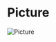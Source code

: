 # Picture

![Picture](https://images-ext-1.discordapp.net/external/NzAL00cVa01R-O7VW4xFOcMJcGHMAKsT1Da6G3azvi8/%3Fsize%3D4096/https/cdn.discordapp.com/icons/605449136870916175/65bcb3da4d3ceba13563c6a082bf5813.png)

